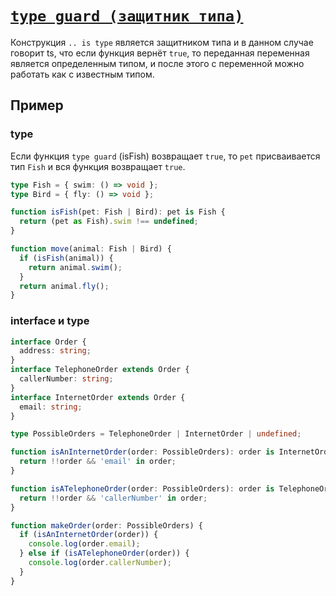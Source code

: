 # [`type guard (защитник типа)`](../index.md)

Конструкция `.. is type` является защитником типа и в данном случае говорит ts, что если функция вернёт `true`, то переданная переменная является определенным типом, и после этого с переменной можно работать как с известным типом.

## Пример

### type

Если функция `type guard` (isFish) возвращает `true`, то `pet` присваивается тип `Fish` и вся функция возвращает `true`.

```ts
type Fish = { swim: () => void };
type Bird = { fly: () => void };

function isFish(pet: Fish | Bird): pet is Fish {
  return (pet as Fish).swim !== undefined;
}

function move(animal: Fish | Bird) {
  if (isFish(animal)) {
    return animal.swim();
  }
  return animal.fly();
}
```

### interface и type

```ts
interface Order {
  address: string;
}
interface TelephoneOrder extends Order {
  callerNumber: string;
}
interface InternetOrder extends Order {
  email: string;
}

type PossibleOrders = TelephoneOrder | InternetOrder | undefined;

function isAnInternetOrder(order: PossibleOrders): order is InternetOrder {
  return !!order && 'email' in order;
}

function isATelephoneOrder(order: PossibleOrders): order is TelephoneOrder {
  return !!order && 'callerNumber' in order;
}

function makeOrder(order: PossibleOrders) {
  if (isAnInternetOrder(order)) {
    console.log(order.email);
  } else if (isATelephoneOrder(order)) {
    console.log(order.callerNumber);
  }
}
```

